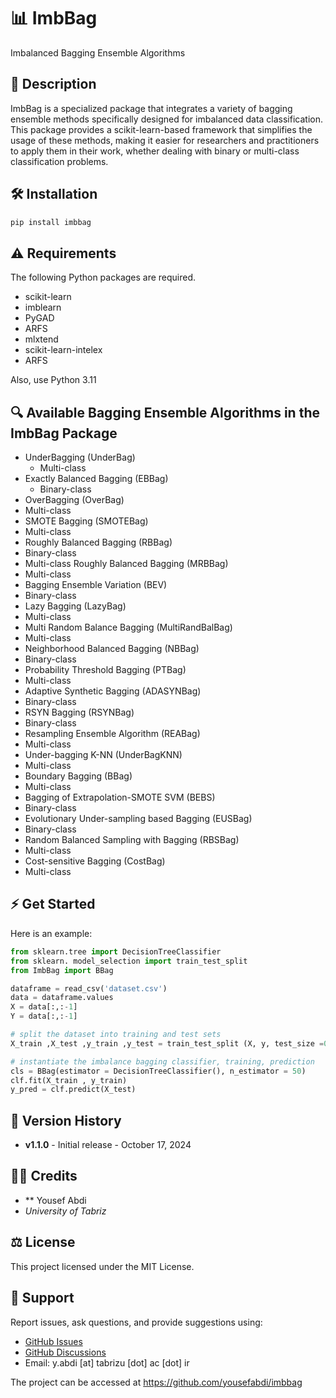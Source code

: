 # 📊 ImbBag

Imbalanced Bagging Ensemble Algorithms

## 📜 Description

ImbBag is a specialized package that integrates a variety of bagging ensemble methods specifically designed for imbalanced data classification. This package provides a scikit-learn-based framework that simplifies the usage of these methods, making it easier for researchers and practitioners to apply them in their work, whether dealing with binary or multi-class classification problems.

## 🛠 Installation

```bash
pip install imbbag
```

## ⚠️ Requirements

The following Python packages are required.

* scikit-learn
* imblearn 
* PyGAD 
* ARFS 
* mlxtend
* scikit-learn-intelex
* ARFS

Also, use Python 3.11

## 🔍 Available Bagging Ensemble Algorithms in the ImbBag Package

* UnderBagging (UnderBag)
  * Multi-class
* Exactly Balanced Bagging (EBBag)
  * Binary-class
* OverBagging (OverBag)
 * Multi-class
* SMOTE Bagging (SMOTEBag)
 * Multi-class
* Roughly Balanced Bagging  (RBBag)
 * Binary-class
* Multi-class Roughly Balanced Bagging (MRBBag)
 * Multi-class
* Bagging Ensemble Variation (BEV)
 * Binary-class
* Lazy Bagging (LazyBag)
 * Multi-class
* Multi Random Balance Bagging (MultiRandBalBag)
 * Multi-class
* Neighborhood Balanced Bagging (NBBag)
 * Binary-class
* Probability Threshold Bagging (PTBag)
 * Multi-class
* Adaptive Synthetic Bagging (ADASYNBag)
 * Binary-class
* RSYN Bagging (RSYNBag)
 * Binary-class
* Resampling Ensemble Algorithm (REABag)
 * Multi-class
* Under-bagging K-NN (UnderBagKNN)
 * Multi-class
* Boundary Bagging (BBag)
 * Multi-class
* Bagging of Extrapolation-SMOTE SVM (BEBS)
 * Binary-class
* Evolutionary Under-sampling based Bagging (EUSBag)
 * Binary-class
* Random Balanced Sampling with Bagging (RBSBag)
 * Multi-class
* Cost-sensitive Bagging (CostBag)
 * Multi-class

## ⚡️ Get Started

Here is an example:

```python
from sklearn.tree import DecisionTreeClassifier
from sklearn. model_selection import train_test_split
from ImbBag import BBag

dataframe = read_csv('dataset.csv')
data = dataframe.values    
X = data[:,:-1]
Y = data[:,:-1]

# split the dataset into training and test sets
X_train ,X_test ,y_train ,y_test = train_test_split (X, y, test_size =0.2)

# instantiate the imbalance bagging classifier, training, prediction 
cls = BBag(estimator = DecisionTreeClassifier(), n_estimator = 50)
clf.fit(X_train , y_train)
y_pred = clf.predict(X_test)
```

## 📅 Version History

- **v1.1.0** - Initial release - October 17, 2024

## 🧑‍💻 Credits

- ** Yousef Abdi 
- *University of Tabriz*


## ⚖️ License

This project licensed under the MIT License.


## 💬 Support

Report issues, ask questions, and provide suggestions using:

* [GitHub Issues](https://github.com/yousefabdi/ImbBag/issues)
* [GitHub Discussions](https://github.com/yousefabdi/ImbBag/discussions)
* Email: y.abdi [at] tabrizu [dot] ac [dot] ir

The project can be accessed at https://github.com/yousefabdi/imbbag
